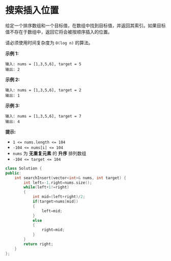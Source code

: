 # 搜索插入位置





给定一个排序数组和一个目标值，在数组中找到目标值，并返回其索引。如果目标值不存在于数组中，返回它将会被按顺序插入的位置。

请必须使用时间复杂度为 `O(log n)` 的算法。

 

**示例 1:**

```
输入: nums = [1,3,5,6], target = 5
输出: 2
```

**示例 2:**

```
输入: nums = [1,3,5,6], target = 2
输出: 1
```

**示例 3:**

```
输入: nums = [1,3,5,6], target = 7
输出: 4
```

 

**提示:**

- `1 <= nums.length <= 104`
- `-104 <= nums[i] <= 104`
- `nums` 为 **无重复元素** 的 **升序** 排列数组
- `-104 <= target <= 104`





```c++
class Solution {
public:
    int searchInsert(vector<int>& nums, int target) {
        int left=-1,right=nums.size();
        while(left+1!=right)
        {
            int mid=(left+right)/2;
            if(target>nums[mid])
            {
                left=mid;
            }
            else
            {
                right=mid;
            }
        }
        return right;
    }
};
```

